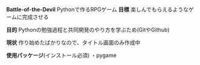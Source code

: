 **Battle-of-the-Devil**
    Pythonで作るRPGゲーム
**目標**
    楽しんでもらえるようなゲームに完成させる
    
**目的**
    Pythonの勉強過程と共同開発のやり方を学ぶため(GitやGithub)

**現状**
作り始めたばかりなので、タイトル画面のみ作成中

**使用パッケージ**(インストール必須)
・pygame
